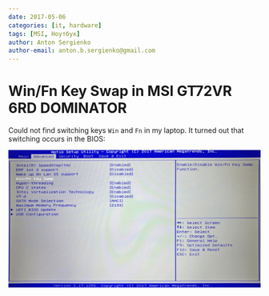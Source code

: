 ```yaml
---
date: 2017-05-06
categories: [it, hardware]
tags: [MSI, Ноутбук]
author: Anton Sergienko
author-email: anton.b.sergienko@gmail.com
---
```


# Win/Fn Key Swap in MSI GT72VR 6RD DOMINATOR

Could not find switching keys `Win` and `Fn` in my laptop. It turned out that switching occurs in the BIOS:

![Switching occurs in the BIOS](img/bios.png)
